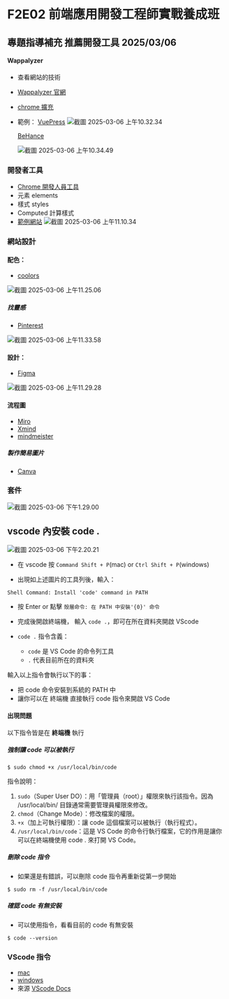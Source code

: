 # F2E02 前端應用開發工程師實戰養成班
## 專題指導補充 推薦開發工具 2025/03/06

#### Wappalyzer
- 查看網站的技術
- [Wappalyzer 官網](https://www.wappalyzer.com/)
- [chrome 擴充](https://chromewebstore.google.com/detail/wappalyzer-technology-pro/gppongmhjkpfnbhagpmjfkannfbllamg?hl=zh-TW)
- 範例：
    [VuePress](https://vuepress.vuejs.org/)
    ![截圖 2025-03-06 上午10.32.34](https://hackmd.io/_uploads/rkKUKKUske.png)
    
    [BeHance](https://www.behance.net/)
    
    ![截圖 2025-03-06 上午10.34.49](https://hackmd.io/_uploads/rJnucFLoyl.png)


    
### 開發者工具
- [Chrome 開發人員工具](https://developer.chrome.com/docs/devtools/open?hl=zh-tw)
- 元素 elements 
- 樣式 styles
- Computed 計算樣式
- [範例網站](https://www.lccnet.com.tw/lccnet)
![截圖 2025-03-06 上午11.10.34](https://hackmd.io/_uploads/H1cvz9Uj1l.png)

    
 
### 網站設計

#### 配色：
- [coolors](https://coolors.co/)

![截圖 2025-03-06 上午11.25.06](https://hackmd.io/_uploads/S1EsBqLiyg.png)


##### 找靈感
- [Pinterest](https://www.pinterest.com/search/pins/?q=web&rs=typed)

![截圖 2025-03-06 上午11.33.58](https://hackmd.io/_uploads/Syabu98sJl.png)

#### 設計：
- [Figma](https://www.figma.com/)

![截圖 2025-03-06 上午11.29.28](https://hackmd.io/_uploads/S1ciIcLoyx.png)


#### 流程圖
- [Miro](https://miro.com/)
- [Xmind](https://xmind.app/)
- [mindmeister](https://www.mindmeister.com/)

##### 製作簡易圖片
- [Canva](https://www.canva.com/)

### 套件
![截圖 2025-03-06 下午1.29.00](https://hackmd.io/_uploads/r1anfhUsyg.png)


## vscode 內安裝 code .

![截圖 2025-03-06 下午2.20.21](https://hackmd.io/_uploads/SJ230nIo1e.png)

- 在 vscode 按 `Command Shift + P`(mac) or `Ctrl Shift + P`(windows)

- 出現如上述圖片的工具列後，輸入：
```
Shell Command: Install 'code' command in PATH
```
- 按 Enter or 點擊 `殼層命令:
在 PATH 中安裝'{0}' 命令`

- 完成後開啟終端機， 輸入 `code .`，即可在所在資料夾開啟 VScode

- `code .` 指令含義：
    - `code` 是 VS Code 的命令列工具
    - `.` 代表目前所在的資料夾


輸入以上指令會執行以下的事：
- 把 code 命令安裝到系統的 PATH 中
- 讓你可以在 終端機 直接執行 code 指令來開啟 VS Code
    

#### 出現問題
以下指令皆是在 **終端機** 執行
##### 強制讓 code 可以被執行

```
$ sudo chmod +x /usr/local/bin/code
```
指令說明：
1. `sudo`（Super User DO）：用「管理員（root）」權限來執行該指令。因為 /usr/local/bin/ 目錄通常需要管理員權限來修改。
2. `chmod`（Change Mode）：修改檔案的權限。
3. `+x`（加上可執行權限）：讓 code 這個檔案可以被執行（執行程式）。
4. `/usr/local/bin/code`：這是 VS Code 的命令行執行檔案，它的作用是讓你可以在終端機使用 code . 來打開 VS Code。
    

##### 刪除 code 指令
- 如果還是有錯誤，可以刪除 code 指令再重新從第一步開始
```
$ sudo rm -f /usr/local/bin/code
```

##### 確認 code 有無安裝
- 可以使用指令，看看目前的 code 有無安裝
```
$ code --version
```

### VScode 指令
- [mac](https://code.visualstudio.com/shortcuts/keyboard-shortcuts-macos.pdf)
- [windows](https://code.visualstudio.com/shortcuts/keyboard-shortcuts-windows.pdf)
- 來源 [VScode Docs](https://code.visualstudio.com/docs/editor/keybindings)